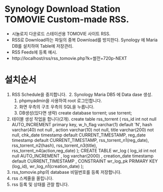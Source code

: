 # Synology Download Station TOMOVIE Custom-made RSS.
  - 시놀로지 다운로드 스테이션용 TOMOVIE 사이트 RSS.
  - RSS로 Download하는 파일의 중복 Download를 방지한다.
    Synology 에 Maria DB를 설치하여 Table에 저장관리.
  - RSS Feeds에 등록 예시.
  - http://localhost/rss/rss_tomovie.php?k=썰전+720p-NEXT
    
# 설치순서
  1. RSS Schedule을 중지합니다.
  2. Synology Maria DB5 에 Data dase 생성.
     1) phpmyadmin을 사용하여 root 로그인합니다.
     2) 화면 우측의 구조 우측의 SQL을 누릅니다.
     3) DB생성(있다면 생략)
        create database torrent;
        use torrent;
  3. 테이블 생성 작업을 합니다(2개).
     create table rss_torrent
     (
         rss_id     int not null AUTO_INCREMENT primary key,
         w_h_flag   varchar(1)   default 'N',
         hash       varchar(40)  not null ,
         action     varchar(10)  not null,
         title      varchar(200) not null,
         chk_date   timestamp    default CURRENT_TIMESTAMP,
         reg_date   timestamp    default CURRENT_TIMESTAMP,
         rss_torrent_n1(reg_date),
         rss_torrent_n2(hash),
         rss_torrent_n3(title),
         rss_torrent_n4(action,reg_date)
     );
    CREATE TABLE wr_log
    ( log_id        int not null AUTO_INCREMENT ,
      log           varchar(2000) ,
      creation_date timestamp default CURRENT_TIMESTAMP ,
      CONSTRAINT wr_log_pk PRIMARY KEY (log_id),
      wr_log_n1(creation_date)
    );
  4. rss_tomovie.php의 database 비밀번호를 등록 저장합니다.
  5. rss 스케줄을 올립니다.
  6. rss 등록 및 상태를 관찰 합니다.

